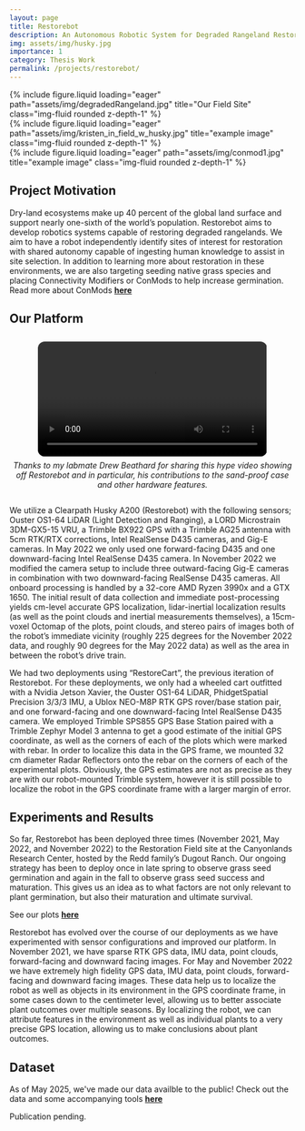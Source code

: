 ```yaml
---
layout: page
title: Restorebot
description: An Autonomous Robotic System for Degraded Rangeland Restoration
img: assets/img/husky.jpg
importance: 1
category: Thesis Work
permalink: /projects/restorebot/
---
```


<div class="row">
    <div class="col-sm mt-3 mt-md-0">
        {% include figure.liquid loading="eager" path="assets/img/degradedRangeland.jpg" title="Our Field Site" class="img-fluid rounded z-depth-1" %}
    </div>
    <div class="col-sm mt-3 mt-md-0">
        {% include figure.liquid loading="eager" path="assets/img/kristen_in_field_w_husky.jpg" title="example image" class="img-fluid rounded z-depth-1" %}
    </div>
    <div class="col-sm mt-3 mt-md-0">
        {% include figure.liquid loading="eager" path="assets/img/conmod1.jpg" title="example image" class="img-fluid rounded z-depth-1" %}
    </div>
</div>

## Project Motivation

Dry-land ecosystems make up 40 percent of the global land surface and support nearly one-sixth of the world’s population. Restorebot aims to develop robotics systems capable of restoring degraded rangelands. We aim to have a robot independently identify sites of interest for restoration with shared autonomy capable of ingesting human knowledge to assist in site selection. In addition to learning more about restoration in these environments, we are also targeting seeding native grass species and placing Connectivity Modifiers or ConMods to help increase germination. Read more about ConMods [**here**](https://www.nps.gov/articles/cany-conmods.htm)

## Our Platform

<div style="text-align: center; margin: 2em 0;">
  <video controls style="width: 80%; max-width: 960px; border-radius: 12px;">
    <source src="restorebot_fixed.mp4" type="video/mp4">
    Your browser does not support the video tag.
  </video>
  <p style="max-width: 800px; margin: 0.5em auto; font-style: italic;">
    Thanks to my labmate Drew Beathard for sharing this hype video showing off Restorebot and in particular, his contributions to the sand-proof case and other hardware features.
  </p>
</div>

We utilize a Clearpath Husky A200 (Restorebot) with the following sensors; Ouster OS1-64 LiDAR (Light Detection and Ranging), a LORD Microstrain 3DM-GX5-15 VRU, a Trimble BX922 GPS with a Trimble AG25 antenna with 5cm RTK/RTX corrections, Intel RealSense D435 cameras, and Gig-E cameras. In May 2022 we only used one forward-facing D435 and one downward-facing Intel RealSense D435 camera. In November 2022 we modified the camera setup to include three outward-facing Gig-E cameras in combination with two downward-facing RealSense D435 cameras. All onboard processing is handled by a 32-core AMD Ryzen 3990x and a GTX 1650. The initial result of data collection and immediate post-processing yields cm-level accurate GPS localization, lidar-inertial localization results (as well as the point clouds and inertial measurements themselves), a 15cm-voxel Octomap of the plots, point clouds, and stereo pairs of images both of the robot’s immediate vicinity (roughly 225 degrees for the November 2022 data, and roughly 90 degrees for the May 2022 data) as well as the area in between the robot’s drive train.

We had two deployments using “RestoreCart”, the previous iteration of Restorebot. For these deployments, we only had a wheeled cart outfitted with a Nvidia Jetson Xavier, the Ouster OS1-64 LiDAR, PhidgetSpatial Precision 3/3/3 IMU, a Ublox NEO-M8P RTK GPS rover/base station pair, and one forward-facing and one downward-facing Intel RealSense D435 camera. We employed Trimble SPS855 GPS Base Station paired with a Trimble Zephyr Model 3 antenna to get a good estimate of the initial GPS coordinate, as well as the corners of each of the plots which were marked with rebar. In order to localize this data in the GPS frame, we mounted 32 cm diameter Radar Reflectors onto the rebar on the corners of each of the experimental plots. Obviously, the GPS estimates are not as precise as they are with our robot-mounted Trimble system, however it is still possible to localize the robot in the GPS coordinate frame with a larger margin of error.

## Experiments and Results

So far, Restorebot has been deployed three times (November 2021, May 2022, and November 2022) to the Restoration Field site at the Canyonlands Research Center, hosted by the Redd family’s Dugout Ranch. Our ongoing strategy has been to deploy once in late spring to observe grass seed germination and again in the fall to observe grass seed success and maturation. This gives us an idea as to what factors are not only relevant to plant germination, but also their maturation and ultimate survival.

See our plots [**here**](https://www.google.com/maps/d/u/0/edit?hl=en&mid=10_fBHdJzKWCaG4_qAbnWutCOpgOCnXjF&ll=38.10959366427508%2C-109.6018758118886&z=19)

Restorebot has evolved over the course of our deployments as we have experimented with sensor configurations and improved our platform. In November 2021, we have sparse RTK GPS data, IMU data, point clouds, forward-facing and downward facing images. For May and November 2022 we have extremely high fidelity GPS data, IMU data, point clouds, forward-facing and downward facing images. These data help us to localize the robot as well as objects in its environment in the GPS coordinate frame, in some cases down to the centimeter level, allowing us to better associate plant outcomes over multiple seasons. By localizing the robot, we can attribute features in the environment as well as individual plants to a very precise GPS location, allowing us to make conclusions about plant outcomes.

## Dataset 
As of May 2025, we've made our data availble to the public! Check out the data and some accompanying tools [**here**](https://arpg.github.io/canyonlands_dataset/)

Publication pending.